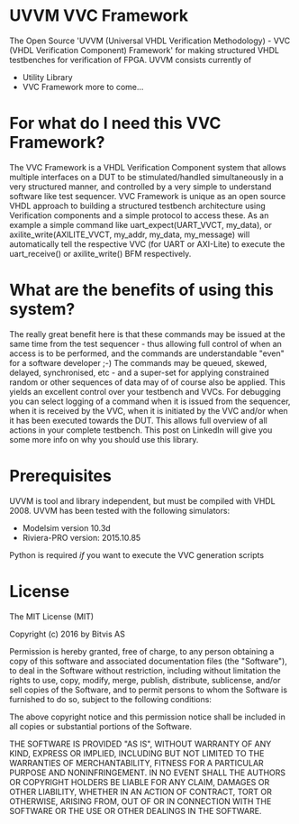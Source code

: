 # UVVM VVC Framework
The Open Source 'UVVM (Universal VHDL Verification Methodology) - VVC (VHDL Verification Component) Framework' for making structured VHDL testbenches for verification of FPGA.
UVVM consists currently of 
- Utility Library
- VVC Framework
more to come...

# For what do I need this VVC Framework?
The VVC Framework is a VHDL Verification Component system that allows multiple interfaces on a DUT to be stimulated/handled simultaneously in a very structured manner, and controlled by a very simple to understand software like test sequencer. 
VVC Framework is unique as an open source VHDL approach to building a structured testbench architecture using Verification components and a simple protocol to access these. As an example a simple command like uart_expect(UART_VVCT, my_data), or axilite_write(AXILITE_VVCT, my_addr, my_data, my_message) will automatically tell the respective VVC (for UART or AXI-Lite) to execute the uart_receive() or axilite_write() BFM respectively. 

# What are the benefits of using this system?
The really great benefit here is that these commands may be issued at the same time from the test sequencer - thus allowing full control of when an access is to be performed, and the commands are understandable "even" for a software developer ;-)   The commands may be queued, skewed, delayed, synchronised, etc - and a super-set for applying constrained random or other sequences of data may of of course also be applied.
This yields an excellent control over your testbench and VVCs.
For debugging you can select logging of a command when it is issued from the sequencer, when it is received by the VVC, when it is initiated by the VVC and/or when it has been executed towards the DUT. This allows full overview of all actions in your complete testbench.
This post on LinkedIn will give you some more info on why you should use this library.

# Prerequisites
UVVM is tool and library independent, but must be compiled with VHDL 2008.
UVVM has been tested with the following simulators:
- Modelsim version 10.3d
- Riviera-PRO version: 2015.10.85

Python is required *if* you want to execute the VVC generation scripts


# License

The MIT License (MIT) 

Copyright (c) 2016 by Bitvis AS 

Permission is hereby granted, free of charge, to any person obtaining a copy of this software and associated documentation files (the "Software"), to deal in the Software without restriction, including without limitation the rights to use, copy, modify, merge, publish, distribute, sublicense, and/or sell copies of the Software, and to permit persons to whom the Software is furnished to do so, subject to the following conditions: 

The above copyright notice and this permission notice shall be included in all copies or substantial portions of the Software. 

THE SOFTWARE IS PROVIDED "AS IS", WITHOUT WARRANTY OF ANY KIND, EXPRESS OR IMPLIED, INCLUDING BUT NOT LIMITED TO THE WARRANTIES OF MERCHANTABILITY, FITNESS FOR A PARTICULAR PURPOSE AND NONINFRINGEMENT. IN NO EVENT SHALL THE AUTHORS OR COPYRIGHT HOLDERS BE LIABLE FOR ANY CLAIM, DAMAGES OR OTHER LIABILITY, WHETHER IN AN ACTION OF CONTRACT, TORT OR OTHERWISE, ARISING FROM, OUT OF OR IN CONNECTION WITH THE SOFTWARE OR THE USE OR OTHER DEALINGS IN THE SOFTWARE. 
